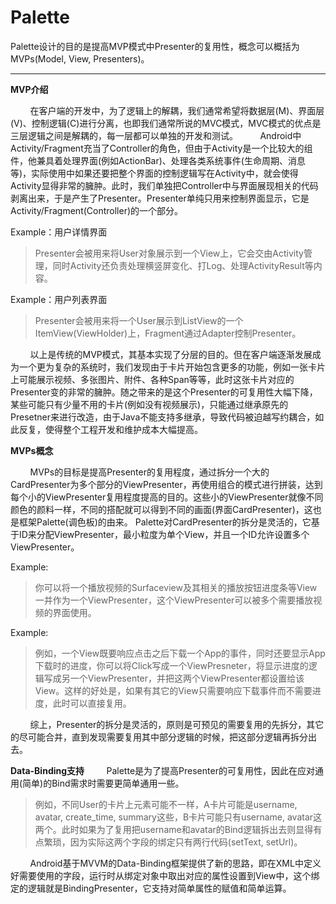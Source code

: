 Palette
===================

Palette设计的目的是提高MVP模式中Presenter的复用性，概念可以概括为MVPs(Model, View, Presenters)。

----------

**MVP介绍**

&nbsp;&nbsp;&nbsp;&nbsp;&nbsp;&nbsp;&nbsp;&nbsp;在客户端的开发中，为了逻辑上的解耦，我们通常希望将数据层(M)、界面层(V)、控制逻辑(C)进行分离，也即我们通常所说的MVC模式，MVC模式的优点是三层逻辑之间是解耦的，每一层都可以单独的开发和测试。
&nbsp;&nbsp;&nbsp;&nbsp;&nbsp;&nbsp;&nbsp;&nbsp;Android中Activity/Fragment充当了Controller的角色，但由于Activity是一个比较大的组件，他兼具着处理界面(例如ActionBar)、处理各类系统事件(生命周期、消息等)，实际使用中如果还要把整个界面的控制逻辑写在Activity中，就会使得Activity显得非常的臃肿。此时，我们单独把Controller中与界面展现相关的代码剥离出来，于是产生了Presenter。Presenter单纯只用来控制界面显示，它是Activity/Fragment(Controller)的一个部分。
	
Example：用户详情界面

> 	Presenter会被用来将User对象展示到一个View上，它会交由Activity管理，同时Activity还负责处理横竖屏变化、打Log、处理ActivityResult等内容。

Example：用户列表界面

> 	Presenter会被用来将一个User展示到ListView的一个ItemView(ViewHolder)上，Fragment通过Adapter控制Presenter。

&nbsp;&nbsp;&nbsp;&nbsp;&nbsp;&nbsp;&nbsp;&nbsp;以上是传统的MVP模式，其基本实现了分层的目的。但在客户端逐渐发展成为一个更为复杂的系统时，我们发现由于卡片开始包含更多的功能，例如一张卡片上可能展示视频、多张图片、附件、各种Span等等，此时这张卡片对应的Presenter变的非常的臃肿。随之带来的是这个Presenter的可复用性大幅下降，某些可能只有少量不用的卡片(例如没有视频展示)，只能通过继承原先的Presetner来进行改造，由于Java不能支持多继承，导致代码被迫越写约耦合，如此反复，使得整个工程开发和维护成本大幅提高。

**MVPs概念**

&nbsp;&nbsp;&nbsp;&nbsp;&nbsp;&nbsp;&nbsp;&nbsp;MVPs的目标是提高Presenter的复用程度，通过拆分一个大的CardPresenter为多个部分的ViewPresenter，再使用组合的模式进行拼装，达到每个小的ViewPresenter复用程度提高的目的。这些小的ViewPresenter就像不同颜色的颜料一样，不同的搭配就可以得到不同的画面(界面CardPresenter)，这也是框架Palette(调色板)的由来。
Palette对CardPresenter的拆分是灵活的，它基于ID来分配ViewPresenter，最小粒度为单个View，并且一个ID允许设置多个ViewPresenter。

Example:
> 你可以将一个播放视频的Surfaceview及其相关的播放按钮进度条等View一并作为一个ViewPresenter，这个ViewPresenter可以被多个需要播放视频的界面使用。

Example:

> 例如，一个View既要响应点击之后下载一个App的事件，同时还要显示App下载时的进度，你可以将Click写成一个ViewPresneter，将显示进度的逻辑写成另一个ViewPresenter，并把这两个ViewPresenter都设置给该View。这样的好处是，如果有其它的View只需要响应下载事件而不需要进度，此时可以直接复用。

&nbsp;&nbsp;&nbsp;&nbsp;&nbsp;&nbsp;&nbsp;&nbsp;综上，Presenter的拆分是灵活的，原则是可预见的需要复用的先拆分，其它的尽可能合并，直到发现需要复用其中部分逻辑的时候，把这部分逻辑再拆分出去。

**Data-Binding支持**
&nbsp;&nbsp;&nbsp;&nbsp;&nbsp;&nbsp;&nbsp;&nbsp;Palette是为了提高Presenter的可复用性，因此在应对通用(简单)的Bind需求时需要更简单通用一些。
	

> 例如，不同User的卡片上元素可能不一样，A卡片可能是username, avatar, create_time, summary这些，B卡片可能只有username, avatar这两个。此时如果为了复用把username和avatar的Bind逻辑拆出去则显得有点繁琐，因为实际这两个字段的绑定只有两行代码(setText, setUrl)。

&nbsp;&nbsp;&nbsp;&nbsp;&nbsp;&nbsp;&nbsp;&nbsp;Android基于MVVM的Data-Binding框架提供了新的思路，即在XML中定义好需要使用的字段，运行时从绑定对象中取出对应的属性设置到View中，这个绑定的逻辑就是BindingPresenter，它支持对简单属性的赋值和简单运算。
